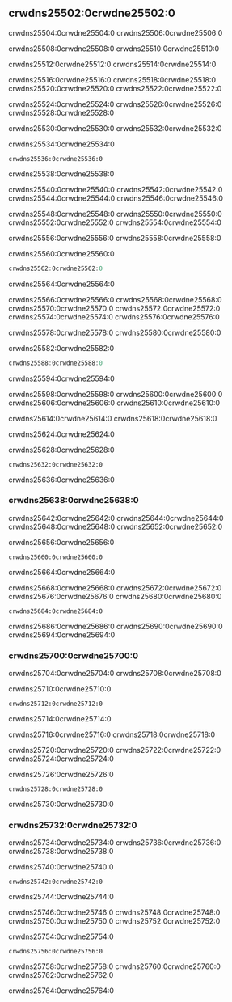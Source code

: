 ## crwdns25502:0crwdne25502:0

crwdns25504:0crwdne25504:0 crwdns25506:0crwdne25506:0

crwdns25508:0crwdne25508:0 crwdns25510:0crwdne25510:0

crwdns25512:0crwdne25512:0 crwdns25514:0crwdne25514:0

crwdns25516:0crwdne25516:0 crwdns25518:0crwdne25518:0 crwdns25520:0crwdne25520:0 crwdns25522:0crwdne25522:0

crwdns25524:0crwdne25524:0 crwdns25526:0crwdne25526:0 crwdns25528:0crwdne25528:0

crwdns25530:0crwdne25530:0 crwdns25532:0crwdne25532:0

<span class="filename">crwdns25534:0crwdne25534:0</span>

```rust,ignore,does_not_compile
crwdns25536:0crwdne25536:0
```


<span class="caption">crwdns25538:0crwdne25538:0</span>

crwdns25540:0crwdne25540:0 crwdns25542:0crwdne25542:0 crwdns25544:0crwdne25544:0 crwdns25546:0crwdne25546:0

crwdns25548:0crwdne25548:0 crwdns25550:0crwdne25550:0 crwdns25552:0crwdne25552:0 crwdns25554:0crwdne25554:0

crwdns25556:0crwdne25556:0 crwdns25558:0crwdne25558:0

<span class="filename">crwdns25560:0crwdne25560:0</span>

```rust
crwdns25562:0crwdne25562:0
```


<span class="caption">crwdns25564:0crwdne25564:0</span>

crwdns25566:0crwdne25566:0 crwdns25568:0crwdne25568:0 crwdns25570:0crwdne25570:0 crwdns25572:0crwdne25572:0 crwdns25574:0crwdne25574:0 crwdns25576:0crwdne25576:0

crwdns25578:0crwdne25578:0 crwdns25580:0crwdne25580:0

<span class="filename">crwdns25582:0crwdne25582:0</span>

```rust
crwdns25588:0crwdne25588:0
```


<span class="caption">crwdns25594:0crwdne25594:0</span>

crwdns25598:0crwdne25598:0 crwdns25600:0crwdne25600:0 crwdns25606:0crwdne25606:0 crwdns25610:0crwdne25610:0

crwdns25614:0crwdne25614:0 crwdns25618:0crwdne25618:0

crwdns25624:0crwdne25624:0

crwdns25628:0crwdne25628:0


<!-- Not extracting output because changes to this output aren't significant;
the changes are likely to be due to the threads running differently rather than
changes in the compiler -->

```text
crwdns25632:0crwdne25632:0
```

crwdns25636:0crwdne25636:0

### crwdns25638:0crwdne25638:0

crwdns25642:0crwdne25642:0 crwdns25644:0crwdne25644:0 crwdns25648:0crwdne25648:0 crwdns25652:0crwdne25652:0

<span class="filename">crwdns25656:0crwdne25656:0</span>

```rust,ignore,does_not_compile
crwdns25660:0crwdne25660:0
```


<span class="caption">crwdns25664:0crwdne25664:0</span>

crwdns25668:0crwdne25668:0 crwdns25672:0crwdne25672:0 crwdns25676:0crwdne25676:0 crwdns25680:0crwdne25680:0

```console
crwdns25684:0crwdne25684:0
```

crwdns25686:0crwdne25686:0 crwdns25690:0crwdne25690:0 crwdns25694:0crwdne25694:0

### crwdns25700:0crwdne25700:0

crwdns25704:0crwdne25704:0 crwdns25708:0crwdne25708:0

<span class="filename">crwdns25710:0crwdne25710:0</span>

```rust,noplayground
crwdns25712:0crwdne25712:0
```


<span class="caption">crwdns25714:0crwdne25714:0</span>

crwdns25716:0crwdne25716:0 crwdns25718:0crwdne25718:0

crwdns25720:0crwdne25720:0 crwdns25722:0crwdne25722:0 crwdns25724:0crwdne25724:0

crwdns25726:0crwdne25726:0


<!-- Not extracting output because changes to this output aren't significant;
the changes are likely to be due to the threads running differently rather than
changes in the compiler -->

```text
crwdns25728:0crwdne25728:0
```

crwdns25730:0crwdne25730:0

### crwdns25732:0crwdne25732:0

crwdns25734:0crwdne25734:0 crwdns25736:0crwdne25736:0 crwdns25738:0crwdne25738:0

<span class="filename">crwdns25740:0crwdne25740:0</span>

```rust,noplayground
crwdns25742:0crwdne25742:0
```


<span class="caption">crwdns25744:0crwdne25744:0</span>

crwdns25746:0crwdne25746:0 crwdns25748:0crwdne25748:0 crwdns25750:0crwdne25750:0 crwdns25752:0crwdne25752:0

crwdns25754:0crwdne25754:0


<!-- Not extracting output because changes to this output aren't significant;
the changes are likely to be due to the threads running differently rather than
changes in the compiler -->

```text
crwdns25756:0crwdne25756:0
```

crwdns25758:0crwdne25758:0 crwdns25760:0crwdne25760:0 crwdns25762:0crwdne25762:0

crwdns25764:0crwdne25764:0
